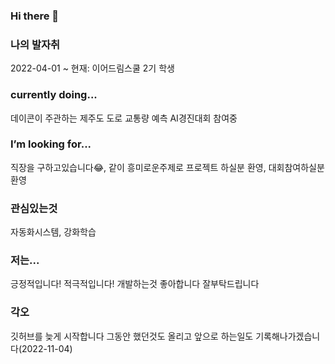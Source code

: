 ### Hi there 👋

### 나의 발자취
2022-04-01 ~ 현재: 이어드림스쿨 2기 학생

### currently doing...
데이콘이 주관하는 제주도 도로 교통량 예측 AI경진대회 참여중

### I’m looking for...
직장을 구하고있습니다😂, 같이 흥미로운주제로 프로젝트 하실분 환영, 대회참여하실분 환영

### 관심있는것
자동화시스템, 강화학습

### 저는...
긍정적입니다! 적극적입니다!
개발하는것 좋아합니다 잘부탁드립니다

### 각오
깃허브를 늦게 시작합니다 그동안 했던것도 올리고 앞으로 하는일도 기록해나가겠습니다(2022-11-04)

